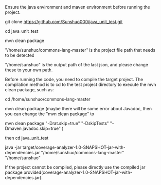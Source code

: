 Ensure the java environment and maven environment before running the project.

git clone https://github.com/Sunshuo000/java_unit_test.git

cd java_unit_test

mvn clean package

"/home/sunshuo/commons-lang-master" is the project file path that needs to be detected

"/home/sunshuo" is the output path of the last json, and please change these to your own path.

Before running the code, you need to compile the target project. The compilation method is to cd to the test project directory to execute the mvn clean package, such as:

cd /home/sunshuo/commons-lang-master

mvn clean package   (maybe there will be some error about Javadoc, then you can change the "mvn clean package" to 

mvn clean package "-Drat.skip=true" "-DskipTests" "-Dmaven.javadoc.skip=true" )

then   cd java_unit_test

java -jar target/coverage-analyzer-1.0-SNAPSHOT-jar-with-dependencies.jar "/home/sunshuo/commons-lang-master" "/home/sunshuo"

If the project cannot be compiled, please directly use the compiled jar package provided(coverage-analyzer-1.0-SNAPSHOT-jar-with-dependencies.jar).
